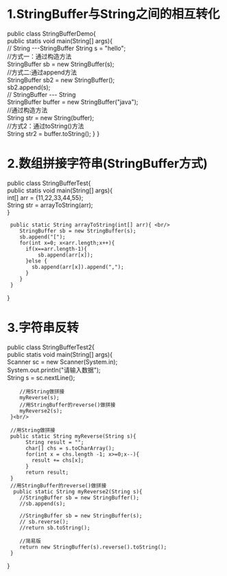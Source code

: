 <h1>1.StringBuffer与String之间的相互转化</h1>
public class StringBufferDemo{   <br/>
    public statis void main(String[] args){  <br/>
      // String ---StringBuffer
      String s = "hello";  <br/>
      //方式一：通过构造方法  <br/>
      StringBuffer sb = new StringBuffer(s);  <br/>
      //方式二:通过append方法  <br/>
      StringBuffer sb2 = new StringBuffer();  <br/>
      sb2.append(s);  <br/>
      // StringBuffer  --- String  <br/>
      StringBuffer buffer = new StringBuffer("java"); <br/>
      //通过构造方法  <br/>
      String str = new String(buffer);  <br/>
      //方式2：通过toString()方法   <br/>
      String str2 = buffer.toString(); 
    }
}
<h1>2.数组拼接字符串(StringBuffer方式)</h1>
public class StringBufferTest{  <br/>
     public statis void main(String[] args){  <br/>
        int[] arr = {11,22,33,44,55}; <br/>
        String str = arrayToString(arr); <br/>
     }<br/>
     
     public static String arrayToString(int[] arr){ <br/>
        StringBuffer sb = new StringBuffer(s); 
        sb.append("[");  
        for(int x=0; x<arr.length;x++){  
          if(x==arr.length-1){  
              sb.append(arr[x]);  
          }else { 
            sb.append(arr[x]).append(",");  
          }  
        }  
     }  
}  
<h1>3.字符串反转</h1>
public class StringBufferTest2{  <br/>
     public statis void main(String[] args){  <br/>
        Scanner sc = new Scanner(System.in); <br/>
        System.out.println("请输入数据");<br/>
        String s = sc.nextLine();
        
        //用String做拼接
        myReverse(s);
        //用StringBuffer的reverse()做拼接
        myReverse2(s);
     }<br/>
     
     //用String做拼接
     public static String myReverse(String s){
          String result = "";
          char[] chs = s.toCharArray();
          for(int x = chs.length -1; x>=0;x--){
            result += chs[x];
          }
          return result;
     }
     //用StringBuffer的reverse()做拼接
      public static String myReverse2(String s){
        //StringBuffer sb = new StringBuffer();
        //sb.append(s);
        
        //StringBuffer sb = new StringBuffer(s);
        // sb.reverse();
        //return sb.toString();
        
        //简易版
        return new StringBuffer(s).reverse().toString();
     }
}  

